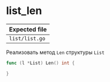 # list_len

| Expected file  |
| -------------- |
| `list/list.go` |

Реализовать метод `Len` структуры `List`

```go
func (l *List) Len() int {

}
```
